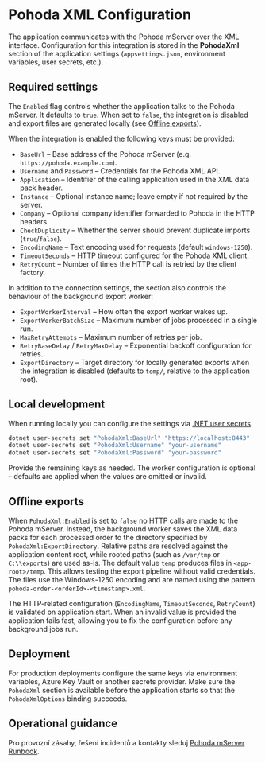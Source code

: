 # Pohoda XML Configuration

The application communicates with the Pohoda mServer over the XML interface. Configuration for
this integration is stored in the **PohodaXml** section of the application settings
(`appsettings.json`, environment variables, user secrets, etc.).

## Required settings

The `Enabled` flag controls whether the application talks to the Pohoda mServer. It defaults to
`true`. When set to `false`, the integration is disabled and export files are generated locally (see
[Offline exports](#offline-exports)).

When the integration is enabled the following keys must be provided:

- `BaseUrl` – Base address of the Pohoda mServer (e.g. `https://pohoda.example.com`).
- `Username` and `Password` – Credentials for the Pohoda XML API.
- `Application` – Identifier of the calling application used in the XML data pack header.
- `Instance` – Optional instance name; leave empty if not required by the server.
- `Company` – Optional company identifier forwarded to Pohoda in the HTTP headers.
- `CheckDuplicity` – Whether the server should prevent duplicate imports (`true`/`false`).
- `EncodingName` – Text encoding used for requests (default `windows-1250`).
- `TimeoutSeconds` – HTTP timeout configured for the Pohoda XML client.
- `RetryCount` – Number of times the HTTP call is retried by the client factory.

In addition to the connection settings, the section also controls the behaviour of the
background export worker:

- `ExportWorkerInterval` – How often the export worker wakes up.
- `ExportWorkerBatchSize` – Maximum number of jobs processed in a single run.
- `MaxRetryAttempts` – Maximum number of retries per job.
- `RetryBaseDelay` / `RetryMaxDelay` – Exponential backoff configuration for retries.
- `ExportDirectory` – Target directory for locally generated exports when the integration is disabled
  (defaults to `temp/`, relative to the application root).

## Local development

When running locally you can configure the settings via
[.NET user secrets](https://learn.microsoft.com/aspnet/core/security/app-secrets).

```bash
dotnet user-secrets set "PohodaXml:BaseUrl" "https://localhost:8443"
dotnet user-secrets set "PohodaXml:Username" "your-username"
dotnet user-secrets set "PohodaXml:Password" "your-password"
```

Provide the remaining keys as needed. The worker configuration is optional – defaults are applied
when the values are omitted or invalid.

## Offline exports

When `PohodaXml:Enabled` is set to `false` no HTTP calls are made to the Pohoda mServer. Instead,
the background worker saves the XML data packs for each processed order to the directory specified
by `PohodaXml:ExportDirectory`. Relative paths are resolved against the application content root,
while rooted paths (such as `/var/tmp` or `C:\\exports`) are used as-is. The default value `temp`
produces files in `<app-root>/temp`. This allows testing the export pipeline without
valid credentials. The files use the Windows-1250 encoding and are named using the pattern
`pohoda-order-<orderId>-<timestamp>.xml`.

The HTTP-related configuration (`EncodingName`, `TimeoutSeconds`, `RetryCount`) is validated on
application start. When an invalid value is provided the application fails fast, allowing you to fix
the configuration before any background jobs run.

## Deployment

For production deployments configure the same keys via environment variables, Azure Key Vault or
another secrets provider. Make sure the `PohodaXml` section is available before the application
starts so that the `PohodaXmlOptions` binding succeeds.

## Operational guidance

Pro provozní zásahy, řešení incidentů a kontakty sleduj [Pohoda mServer Runbook](./POHODA-RUNBOOK.md).
